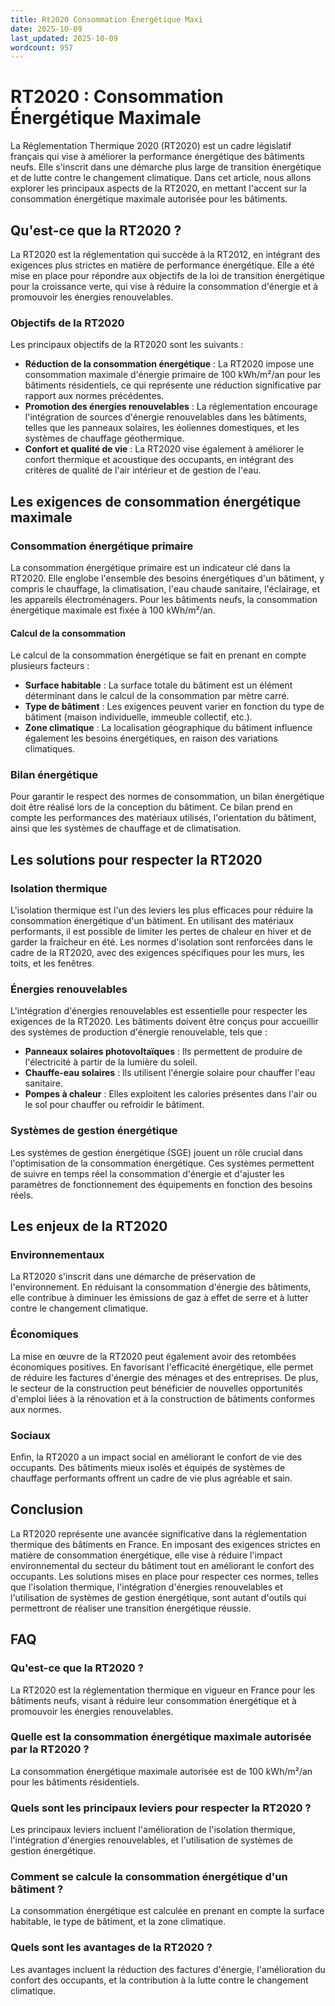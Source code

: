 ```yaml
---
title: Rt2020 Consommation Énergétique Maxi
date: 2025-10-09
last_updated: 2025-10-09
wordcount: 957
---
```


# RT2020 : Consommation Énergétique Maximale

La Réglementation Thermique 2020 (RT2020) est un cadre législatif français qui vise à améliorer la performance énergétique des bâtiments neufs. Elle s'inscrit dans une démarche plus large de transition énergétique et de lutte contre le changement climatique. Dans cet article, nous allons explorer les principaux aspects de la RT2020, en mettant l'accent sur la consommation énergétique maximale autorisée pour les bâtiments.

## Qu'est-ce que la RT2020 ?

La RT2020 est la réglementation qui succède à la RT2012, en intégrant des exigences plus strictes en matière de performance énergétique. Elle a été mise en place pour répondre aux objectifs de la loi de transition énergétique pour la croissance verte, qui vise à réduire la consommation d'énergie et à promouvoir les énergies renouvelables.

### Objectifs de la RT2020

Les principaux objectifs de la RT2020 sont les suivants :

- **Réduction de la consommation énergétique** : La RT2020 impose une consommation maximale d'énergie primaire de 100 kWh/m²/an pour les bâtiments résidentiels, ce qui représente une réduction significative par rapport aux normes précédentes.
- **Promotion des énergies renouvelables** : La réglementation encourage l'intégration de sources d'énergie renouvelables dans les bâtiments, telles que les panneaux solaires, les éoliennes domestiques, et les systèmes de chauffage géothermique.
- **Confort et qualité de vie** : La RT2020 vise également à améliorer le confort thermique et acoustique des occupants, en intégrant des critères de qualité de l'air intérieur et de gestion de l'eau.

## Les exigences de consommation énergétique maximale

### Consommation énergétique primaire

La consommation énergétique primaire est un indicateur clé dans la RT2020. Elle englobe l'ensemble des besoins énergétiques d'un bâtiment, y compris le chauffage, la climatisation, l'eau chaude sanitaire, l'éclairage, et les appareils électroménagers. Pour les bâtiments neufs, la consommation énergétique maximale est fixée à 100 kWh/m²/an.

#### Calcul de la consommation

Le calcul de la consommation énergétique se fait en prenant en compte plusieurs facteurs :

- **Surface habitable** : La surface totale du bâtiment est un élément déterminant dans le calcul de la consommation par mètre carré.
- **Type de bâtiment** : Les exigences peuvent varier en fonction du type de bâtiment (maison individuelle, immeuble collectif, etc.).
- **Zone climatique** : La localisation géographique du bâtiment influence également les besoins énergétiques, en raison des variations climatiques.

### Bilan énergétique

Pour garantir le respect des normes de consommation, un bilan énergétique doit être réalisé lors de la conception du bâtiment. Ce bilan prend en compte les performances des matériaux utilisés, l'orientation du bâtiment, ainsi que les systèmes de chauffage et de climatisation.

## Les solutions pour respecter la RT2020

### Isolation thermique

L'isolation thermique est l'un des leviers les plus efficaces pour réduire la consommation énergétique d'un bâtiment. En utilisant des matériaux performants, il est possible de limiter les pertes de chaleur en hiver et de garder la fraîcheur en été. Les normes d'isolation sont renforcées dans le cadre de la RT2020, avec des exigences spécifiques pour les murs, les toits, et les fenêtres.

### Énergies renouvelables

L'intégration d'énergies renouvelables est essentielle pour respecter les exigences de la RT2020. Les bâtiments doivent être conçus pour accueillir des systèmes de production d'énergie renouvelable, tels que :

- **Panneaux solaires photovoltaïques** : Ils permettent de produire de l'électricité à partir de la lumière du soleil.
- **Chauffe-eau solaires** : Ils utilisent l'énergie solaire pour chauffer l'eau sanitaire.
- **Pompes à chaleur** : Elles exploitent les calories présentes dans l'air ou le sol pour chauffer ou refroidir le bâtiment.

### Systèmes de gestion énergétique

Les systèmes de gestion énergétique (SGE) jouent un rôle crucial dans l'optimisation de la consommation énergétique. Ces systèmes permettent de suivre en temps réel la consommation d'énergie et d'ajuster les paramètres de fonctionnement des équipements en fonction des besoins réels.

## Les enjeux de la RT2020

### Environnementaux

La RT2020 s'inscrit dans une démarche de préservation de l'environnement. En réduisant la consommation d'énergie des bâtiments, elle contribue à diminuer les émissions de gaz à effet de serre et à lutter contre le changement climatique.

### Économiques

La mise en œuvre de la RT2020 peut également avoir des retombées économiques positives. En favorisant l'efficacité énergétique, elle permet de réduire les factures d'énergie des ménages et des entreprises. De plus, le secteur de la construction peut bénéficier de nouvelles opportunités d'emploi liées à la rénovation et à la construction de bâtiments conformes aux normes.

### Sociaux

Enfin, la RT2020 a un impact social en améliorant le confort de vie des occupants. Des bâtiments mieux isolés et équipés de systèmes de chauffage performants offrent un cadre de vie plus agréable et sain.

## Conclusion

La RT2020 représente une avancée significative dans la réglementation thermique des bâtiments en France. En imposant des exigences strictes en matière de consommation énergétique, elle vise à réduire l'impact environnemental du secteur du bâtiment tout en améliorant le confort des occupants. Les solutions mises en place pour respecter ces normes, telles que l'isolation thermique, l'intégration d'énergies renouvelables et l'utilisation de systèmes de gestion énergétique, sont autant d'outils qui permettront de réaliser une transition énergétique réussie.

## FAQ

### Qu'est-ce que la RT2020 ?

La RT2020 est la réglementation thermique en vigueur en France pour les bâtiments neufs, visant à réduire leur consommation énergétique et à promouvoir les énergies renouvelables.

### Quelle est la consommation énergétique maximale autorisée par la RT2020 ?

La consommation énergétique maximale autorisée est de 100 kWh/m²/an pour les bâtiments résidentiels.

### Quels sont les principaux leviers pour respecter la RT2020 ?

Les principaux leviers incluent l'amélioration de l'isolation thermique, l'intégration d'énergies renouvelables, et l'utilisation de systèmes de gestion énergétique.

### Comment se calcule la consommation énergétique d'un bâtiment ?

La consommation énergétique est calculée en prenant en compte la surface habitable, le type de bâtiment, et la zone climatique.

### Quels sont les avantages de la RT2020 ?

Les avantages incluent la réduction des factures d'énergie, l'amélioration du confort des occupants, et la contribution à la lutte contre le changement climatique.